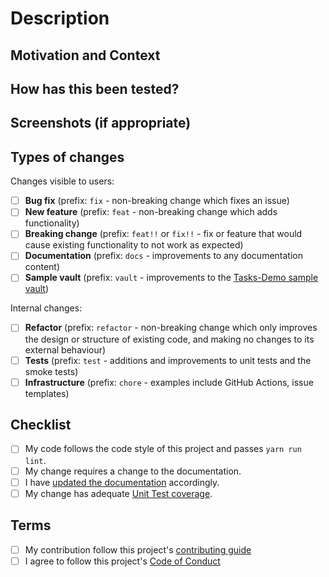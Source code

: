 <!--- Provide a general summary of your changes in the Title above -->

# Description

<!--- Describe your changes in detail -->

## Motivation and Context

<!--- Why is this change required? What problem does it solve? -->
<!--- If it fixes an open issue, please link to the issue here. -->

## How has this been tested?

<!--- Please describe in detail how you tested your changes. -->
<!--- Include details of your testing environment, tests ran to see how -->
<!--- your change affects other areas of the code, etc. -->

## Screenshots (if appropriate)

## Types of changes

<!--- What types of changes does your code introduce? Put an `x` in all the boxes that apply: -->

Changes visible to users:

- [ ] **Bug fix** (prefix: `fix` - non-breaking change which fixes an issue)
- [ ] **New feature** (prefix: `feat` - non-breaking change which adds functionality)
- [ ] **Breaking change** (prefix: `feat!!` or `fix!!` - fix or feature that would cause existing functionality to not work as expected)
- [ ] **Documentation** (prefix: `docs` - improvements to any documentation content)
- [ ] **Sample vault** (prefix: `vault` - improvements to the [Tasks-Demo sample vault](https://github.com/obsidian-tasks-group/obsidian-tasks/tree/main/resources/sample_vaults/Tasks-Demo))

Internal changes:

- [ ] **Refactor** (prefix: `refactor` - non-breaking change which only improves the design or structure of existing code, and making no changes to its external behaviour)
- [ ] **Tests** (prefix: `test` - additions and improvements to unit tests and the smoke tests)
- [ ] **Infrastructure** (prefix: `chore` - examples include GitHub Actions, issue templates)

## Checklist

<!--- Go over all the following points, and put an `x` in all the boxes that apply. -->
<!--- If you're unsure about any of these, don't hesitate to ask. We're here to help! -->

- [ ] My code follows the code style of this project and passes `yarn run lint`.
- [ ] My change requires a change to the documentation.
- [ ] I have [updated the documentation](https://publish.obsidian.md/tasks-contributing/Documentation/About+Documentation) accordingly.
- [ ] My change has adequate [Unit Test coverage](https://publish.obsidian.md/tasks-contributing/Testing/About+Testing).

## Terms

<!--
By submitting this pull request, you must agree to follow our
[contributing guide](https://publish.obsidian.md/tasks-contributing) and
[Code of Conduct](https://github.com/obsidian-tasks-group/obsidian-tasks/blob/main/CODE_OF_CONDUCT.md).
Put an x in the boxes to confirm you agree.
-->

- [ ] My contribution follow this project's [contributing guide](https://publish.obsidian.md/tasks-contributing)
- [ ] I agree to follow this project's [Code of Conduct](https://github.com/obsidian-tasks-group/obsidian-tasks/blob/main/CODE_OF_CONDUCT.md)
